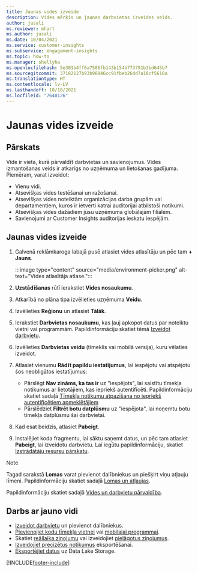 ```yaml
---
title: Jaunas vides izveide
description: Vides mērķis un jaunas darbvietas izveides veids.
author: jusali
ms.reviewer: mhart
ms.author: jusali
ms.date: 10/04/2021
ms.service: customer-insights
ms.subservice: engagement-insights
ms.topic: how-to
ms.manager: shellyha
ms.openlocfilehash: 5e301b4ff0a7586fb143b154b773791b3bd645b7
ms.sourcegitcommit: 37182127b93b90846cc91fbeb26dd7a18cf5610a
ms.translationtype: HT
ms.contentlocale: lv-LV
ms.lasthandoff: 10/18/2021
ms.locfileid: "7648126"
---
```

# <a name="create-a-new-environment"></a>Jaunas vides izveide 

## <a name="overview"></a>Pārskats

Vide ir vieta, kurā pārvaldīt darbvietas un savienojumus. Vides izmantošanas veids ir atkarīgs no uzņēmuma un lietošanas gadījuma. Piemēram, varat izveidot:

- Vienu vidi.
- Atsevišķas vides testēšanai un ražošanai.
- Atsevišķas vides noteiktām organizācijas darba grupām vai departamentiem, kuros ir ietverti katrai auditorijai atbilstoši notikumi.
- Atsevišķas vides dažādiem jūsu uzņēmuma globālajām filiālēm.
- Savienojumi ar Customer Insights auditorijas ieskatu iespējām.

## <a name="create-a-new-environment"></a>Jaunas vides izveide

1. Galvenā reklāmkaroga labajā pusē atlasiet vides atlasītāju un pēc tam **+ Jauns**.

   :::image type="content" source="media/environment-picker.png" alt-text="Vides atlasītāja atlase.":::

1. **Uzstādīšanas** rūtī ierakstiet **Vides nosaukumu**.

1. Atkarībā no plāna tipa izvēlieties uzņēmuma **Veidu**.

1. Izvēlieties **Reģionu** un atlasiet **Tālāk**. 

1. Ierakstiet **Darbvietas nosaukumu**, kas ļauj apkopot datus par noteiktu vietni vai programmām. Papildinformāciju skatiet tēmā [Izveidot darbvietu](create-workspace.md).

1. Izvēlieties **Darbvietas veidu** (tīmeklis vai mobilā versija), kuru vēlaties izveidot. 

1. Atlasiet vienumu **Rādīt papildu iestatījumus**, lai iespējotu vai atspējotu šos neobligātos iestatījumus:

   - Pārslēgt **Nav zināms, ka tas ir** uz "iespējots", lai saistītu tīmekļa notikumus ar lietotājiem, kas iepriekš autentificēti. Papildinformāciju skatiet sadaļā [Tīmekļa notikumu atpazīšana no iepriekš autentificētiem apmeklētājiem](unknown-to-known.md)
   - Pārslēdziet **Filtrēt botu datplūsmu** uz "iespējota", lai noņemtu botu tīmekļa datplūsmu šai darbvietai. 

1. Kad esat beidzis, atlasiet **Pabeigt**. 

1. Instalējiet koda fragmentu, lai sāktu saņemt datus, un pēc tam atlasiet **Pabeigt**, lai izveidotu darbvietu. Lai iegūtu papildinformāciju, skatiet [Izstrādātāju resursu pārskatu](developer-resources.md).

> [!NOTE]
> Tagad sarakstā **Lomas** varat pievienot dalībniekus un piešķirt viņu atļauju līmeni. Papildinformāciju skatiet sadaļā [Lomas un atļaujas](user-roles.md). 

Papildinformāciju skatiet sadaļā [Vides un darbvietu pārvaldība](manage-environments-workspaces.md).

## <a name="work-with-your-new-environment"></a>Darbs ar jauno vidi

- [Izveidot darbvietu](../engagement-insights/create-workspace.md) un pievienot dalībniekus.
- [Pievienojiet kodu tīmekļa vietnei](../engagement-insights/instrument-website.md) vai [mobilajai programmai](../engagement-insights/developer-resources.md#capture-events-from-mobile-apps).
- Skatiet [reāllaika ziņojumu](../engagement-insights/view-reports.md) vai izveidojiet [pielāgotus ziņojumus](../engagement-insights/custom-reports.md).
- [Izveidojiet precizētus notikumus](../engagement-insights/refined-events.md) eksportēšanai.
- [Eksportējiet datus](../engagement-insights/export-events.md) uz Data Lake Storage.

[!INCLUDE[footer-include](../includes/footer-banner.md)]
